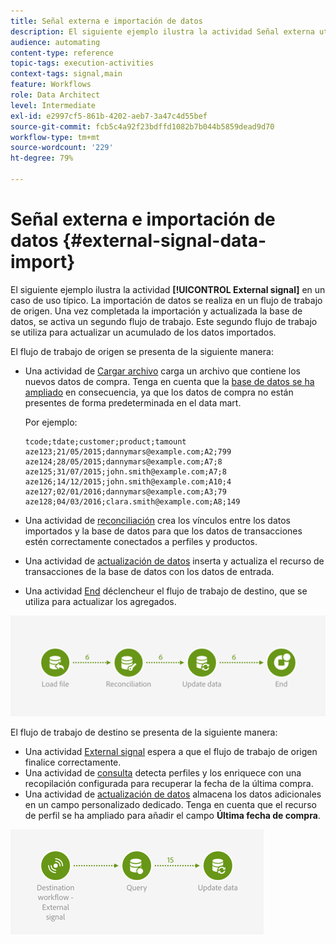 ```yaml
---
title: Señal externa e importación de datos
description: El siguiente ejemplo ilustra la actividad Señal externa utilizada con la importación de datos.
audience: automating
content-type: reference
topic-tags: execution-activities
context-tags: signal,main
feature: Workflows
role: Data Architect
level: Intermediate
exl-id: e2997cf5-861b-4202-aeb7-3a47c4d55bef
source-git-commit: fcb5c4a92f23bdffd1082b7b044b5859dead9d70
workflow-type: tm+mt
source-wordcount: '229'
ht-degree: 79%

---
```


# Señal externa e importación de datos {#external-signal-data-import}

El siguiente ejemplo ilustra la actividad **[!UICONTROL External signal]** en un caso de uso típico. La importación de datos se realiza en un flujo de trabajo de origen. Una vez completada la importación y actualizada la base de datos, se activa un segundo flujo de trabajo. Este segundo flujo de trabajo se utiliza para actualizar un acumulado de los datos importados.

El flujo de trabajo de origen se presenta de la siguiente manera:

* Una actividad de [Cargar archivo](../../automating/using/load-file.md) carga un archivo que contiene los nuevos datos de compra. Tenga en cuenta que la [base de datos se ha ampliado](../../developing/using/data-model-concepts.md) en consecuencia, ya que los datos de compra no están presentes de forma predeterminada en el data mart.

   Por ejemplo:

   ```
   tcode;tdate;customer;product;tamount
   aze123;21/05/2015;dannymars@example.com;A2;799
   aze124;28/05/2015;dannymars@example.com;A7;8
   aze125;31/07/2015;john.smith@example.com;A7;8
   aze126;14/12/2015;john.smith@example.com;A10;4
   aze127;02/01/2016;dannymars@example.com;A3;79
   aze128;04/03/2016;clara.smith@example.com;A8;149
   ```

* Una actividad de [reconciliación](../../automating/using/reconciliation.md) crea los vínculos entre los datos importados y la base de datos para que los datos de transacciones estén correctamente conectados a perfiles y productos.
* Una actividad de [actualización de datos](../../automating/using/update-data.md) inserta y actualiza el recurso de transacciones de la base de datos con los datos de entrada.
* Una actividad [End](../../automating/using/start-and-end.md) déclencheur el flujo de trabajo de destino, que se utiliza para actualizar los agregados.

![](assets/signal_example_source1.png)

El flujo de trabajo de destino se presenta de la siguiente manera:

* Una actividad [External signal](../../automating/using/external-signal.md) espera a que el flujo de trabajo de origen finalice correctamente.
* Una actividad de [consulta](../../automating/using/query.md#enriching-data) detecta perfiles y los enriquece con una recopilación configurada para recuperar la fecha de la última compra.
* Una actividad de [actualización de datos](../../automating/using/update-data.md) almacena los datos adicionales en un campo personalizado dedicado. Tenga en cuenta que el recurso de perfil se ha ampliado para añadir el campo **Última fecha de compra**.

![](assets/signal_example_source2.png)
